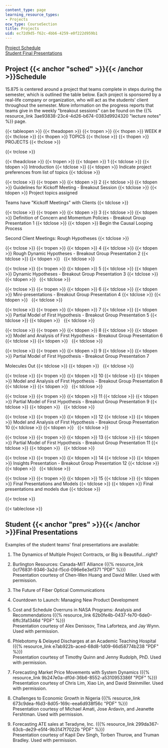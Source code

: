 ```yaml
---
content_type: page
learning_resource_types:
- Projects
ocw_type: CourseSection
title: Projects
uid: ec72d9d5-f62c-4bb6-4259-e0f222d959b1
---
```


[Project Schedule](#sched)  
[Student Final Presentations](#pres)

Project {{< anchor "sched" >}}{{< /anchor >}}Schedule
-----------------------------------------------------

15.875 is centered around a project that teams complete in steps during the semester, which is outlined the table below. Each project is sponsored by a real-life company or organization, who will act as the students' client throughout the semester. More information on the progress reports that teams give in the weekly "breakout sessions" can be found on the {{% resource_link 3ae93838-23c4-4d26-b674-0383d9924320 "lecture notes" %}} page.

{{< tableopen >}}
{{< theadopen >}}
{{< tropen >}}
{{< thopen >}}
WEEK #
{{< thclose >}}
{{< thopen >}}
TOPICS
{{< thclose >}}
{{< thopen >}}
PROJECTS
{{< thclose >}}

{{< trclose >}}

{{< theadclose >}}
{{< tropen >}}
{{< tdopen >}}
1
{{< tdclose >}}
{{< tdopen >}}
Introduction
{{< tdclose >}}
{{< tdopen >}}
Indicate project preferences from list of topics
{{< tdclose >}}

{{< trclose >}}
{{< tropen >}}
{{< tdopen >}}
2
{{< tdclose >}}
{{< tdopen >}}
Guidelines for Kickoff Meeting - Breakout Session
{{< tdclose >}}
{{< tdopen >}}
Project topics assigned  
  
Teams have "Kickoff Meetings" with Clients
{{< tdclose >}}

{{< trclose >}}
{{< tropen >}}
{{< tdopen >}}
3
{{< tdclose >}}
{{< tdopen >}}
Definition of Concern and Momentum Policies - Breakout Group Presentation 1
{{< tdclose >}}
{{< tdopen >}}
Begin the Causal Looping Process  
  
Second Client Meetings: Rough Hypotheses
{{< tdclose >}}

{{< trclose >}}
{{< tropen >}}
{{< tdopen >}}
4
{{< tdclose >}}
{{< tdopen >}}
Rough Dynamic Hypotheses - Breakout Group Presentation 2
{{< tdclose >}}
{{< tdopen >}}
 
{{< tdclose >}}

{{< trclose >}}
{{< tropen >}}
{{< tdopen >}}
5
{{< tdclose >}}
{{< tdopen >}}
Dynamic Hypotheses - Breakout Group Presentation 3
{{< tdclose >}}
{{< tdopen >}}
 
{{< tdclose >}}

{{< trclose >}}
{{< tropen >}}
{{< tdopen >}}
6
{{< tdclose >}}
{{< tdopen >}}
Mini-presentations - Breakout Group Presentation 4
{{< tdclose >}}
{{< tdopen >}}
 
{{< tdclose >}}

{{< trclose >}}
{{< tropen >}}
{{< tdopen >}}
7
{{< tdclose >}}
{{< tdopen >}}
Partial Model of First Hypothesis - Breakout Group Presentation 5
{{< tdclose >}}
{{< tdopen >}}
 
{{< tdclose >}}

{{< trclose >}}
{{< tropen >}}
{{< tdopen >}}
8
{{< tdclose >}}
{{< tdopen >}}
Model and Analysis of First Hypothesis - Breakout Group Presentation 6
{{< tdclose >}}
{{< tdopen >}}
 
{{< tdclose >}}

{{< trclose >}}
{{< tropen >}}
{{< tdopen >}}
9
{{< tdclose >}}
{{< tdopen >}}
Partial Model of First Hypothesis - Breakout Group Presentation 7  
  
Molecules Out
{{< tdclose >}}
{{< tdopen >}}
 
{{< tdclose >}}

{{< trclose >}}
{{< tropen >}}
{{< tdopen >}}
10
{{< tdclose >}}
{{< tdopen >}}
Model and Analysis of First Hypothesis - Breakout Group Presentation 8
{{< tdclose >}}
{{< tdopen >}}
 
{{< tdclose >}}

{{< trclose >}}
{{< tropen >}}
{{< tdopen >}}
11
{{< tdclose >}}
{{< tdopen >}}
Partial Model of First Hypothesis - Breakout Group Presentation 9
{{< tdclose >}}
{{< tdopen >}}
 
{{< tdclose >}}

{{< trclose >}}
{{< tropen >}}
{{< tdopen >}}
12
{{< tdclose >}}
{{< tdopen >}}
Model and Analysis of First Hypothesis - Breakout Group Presentation 10
{{< tdclose >}}
{{< tdopen >}}
 
{{< tdclose >}}

{{< trclose >}}
{{< tropen >}}
{{< tdopen >}}
13
{{< tdclose >}}
{{< tdopen >}}
Partial Model of First Hypothesis - Breakout Group Presentation 11
{{< tdclose >}}
{{< tdopen >}}
 
{{< tdclose >}}

{{< trclose >}}
{{< tropen >}}
{{< tdopen >}}
14
{{< tdclose >}}
{{< tdopen >}}
Insights Presentation - Breakout Group Presentation 12
{{< tdclose >}}
{{< tdopen >}}
 
{{< tdclose >}}

{{< trclose >}}
{{< tropen >}}
{{< tdopen >}}
15
{{< tdclose >}}
{{< tdopen >}}
Final Presentations and Models
{{< tdclose >}}
{{< tdopen >}}
Final presentations and models due
{{< tdclose >}}

{{< trclose >}}

{{< tableclose >}}

Student {{< anchor "pres" >}}{{< /anchor >}}Final Presentations
---------------------------------------------------------------

Examples of the student teams' final presentations are available:

1.  The Dynamics of Multiple Project Contracts, or Big is Beautiful...right?  
    
2.  Burlington Resources: Canada-MIT Alliance ({{% resource_link 0cf7683f-9346-3a2d-f5cd-096e6e3ef371 "PDF" %}})  
    Presentation courtesy of Chen-Wen Huang and David Miller. Used with permission.  
    
3.  The Future of Fiber Optical Communications  
    
4.  Countdown to Launch: Managing New Product Development  
    
5.  Cost and Schedule Overruns in NASA Programs: Analysis and Recommendations ({{% resource_link 62b0fe4b-0437-fe70-6de0-6ffc3fa1346d "PDF" %}})  
    Presentation courtesy of Alex Denissov, Tina Laforteza, and Jay Wynn. Used with permission.  
    
6.  Phlebotomy & Delayed Discharges at an Academic Teaching Hospital ({{% resource_link e7ab922b-aced-68d8-1d09-66d58774b238 "PDF" %}})  
    Presentation courtesy of Timothy Quinn and Jenny Rudolph, PhD. Used with permission.  
    
7.  Forecasting Market Price Movements with System Dynamics ({{% resource_link 9b247e0a-df0d-36b6-8552-a5310953386f "PDF" %}})  
    Presentation courtesy of Chris Lim, Xiao Lin, and David Steinmiller. Used with permission.  
    
8.  Challenges to Economic Growth in Nigeria ({{% resource_link 673c9dea-f6d3-8d05-169c-eea6d938f56c "PDF" %}})  
    Presentation courtesy of Michael Amati, Jose Ardavin, and Jeanette Fershtman. Used with permission.  
    
9.  Forecasting ATE sales at Teradyne, Inc. ({{% resource_link 299da367-63cb-de29-e5f4-9b3147f7022b "PDF" %}})  
    Presentation courtesy of Kapil Dev Singh, Torben Thurow, and Truman Bradley. Used with permission.